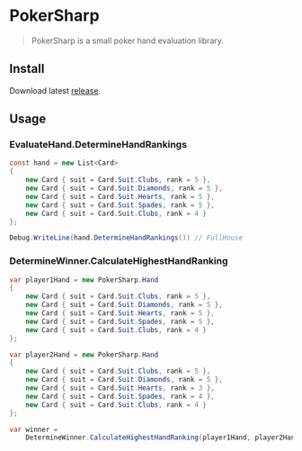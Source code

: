 # PokerSharp

> PokerSharp is a small poker hand evaluation library.

## Install

Download latest [release](https://github.com/neogeek/poker-sharp/releases).

## Usage

### EvaluateHand.DetermineHandRankings

```csharp
const hand = new List<Card>
{
    new Card { suit = Card.Suit.Clubs, rank = 5 },
    new Card { suit = Card.Suit.Diamonds, rank = 5 },
    new Card { suit = Card.Suit.Hearts, rank = 5 },
    new Card { suit = Card.Suit.Spades, rank = 5 },
    new Card { suit = Card.Suit.Clubs, rank = 4 }
};

Debug.WriteLine(hand.DetermineHandRankings()) // FullHouse
```

### DetermineWinner.CalculateHighestHandRanking

```csharp
var player1Hand = new PokerSharp.Hand
{
    new Card { suit = Card.Suit.Clubs, rank = 5 },
    new Card { suit = Card.Suit.Diamonds, rank = 5 },
    new Card { suit = Card.Suit.Hearts, rank = 5 },
    new Card { suit = Card.Suit.Spades, rank = 5 },
    new Card { suit = Card.Suit.Clubs, rank = 4 }
};

var player2Hand = new PokerSharp.Hand
{
    new Card { suit = Card.Suit.Clubs, rank = 5 },
    new Card { suit = Card.Suit.Diamonds, rank = 5 },
    new Card { suit = Card.Suit.Hearts, rank = 3 },
    new Card { suit = Card.Suit.Spades, rank = 4 },
    new Card { suit = Card.Suit.Clubs, rank = 4 }
};

var winner =
    DetermineWinner.CalculateHighestHandRanking(player1Hand, player2Hand);
```
